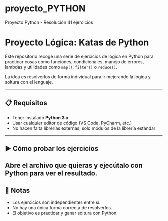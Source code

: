 # proyecto_PYTHON
Proyecto Python - Resolución 41 ejercicios
# Proyecto Lógica: Katas de Python

Este repositorio recoge una serie de ejercicios de lógica en Python para practicar cosas como funciones, condicionales, manejo de errores, lambdas y utilidades como `map()`, `filter()` o `reduce()`.

La idea es resolverlos de forma individual para ir mejorando la lógica y soltura con el lenguaje.

---

## 📋 Requisitos

- Tener instalado **Python 3.x**
- Usar cualquier editor de código (VS Code, PyCharm, etc.)
- No hacen falta librerías externas, solo módulos de la librería estándar

---

## ▶️ Cómo probar los ejercicios

Abre el archivo que quieras y ejecútalo con Python para ver el resultado.
---

## 📌 Notas

- Los ejercicios son independientes entre sí.
- No hay una única forma correcta de resolverlos.
- El objetivo es practicar y ganar soltura con Python.
